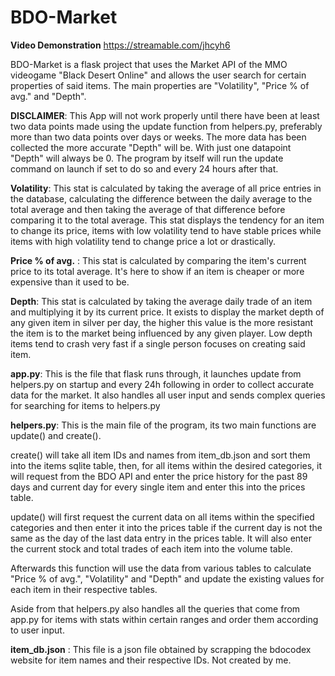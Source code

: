 # BDO-Market
**Video Demonstration**
https://streamable.com/jhcyh6

BDO-Market is a flask project that uses the Market API of the MMO videogame "Black Desert Online" and allows the user search for certain properties of said items. The main properties are "Volatility", "Price % of avg." and "Depth".

**DISCLAIMER**: This App will not work properly until there have been at least two data points made using the update function from helpers.py, preferably more than two data points over days or weeks. The more data has been collected the more accurate "Depth" will be. With just one datapoint "Depth" will always be 0. The program by itself will run the update command on launch if set to do so and every 24 hours after that. 

**Volatility**: This stat is calculated by taking the average of all price entries in the database, calculating the difference between the daily average to the total average and then taking the average of that difference before comparing it to the total average. This stat displays the tendency for an item to change its price, items with low volatility tend to have stable prices while items with high volatility tend to change price a lot or drastically.

**Price % of avg.** : This stat is calculated by comparing the item's current price to its total average. It's here to show if an item is cheaper or more expensive than it used to be.

**Depth**: This stat is calculated by taking the average daily trade of an item and multiplying it by its current price. It exists to display the market depth of any given item in silver per day, the higher this value is the more resistant the item is to the market being influenced by any given player. Low depth items tend to crash very fast if a single person focuses on creating said item.

**app.py**: This is the file that flask runs through, it launches update from helpers.py on startup and every 24h following in order to collect accurate data for the market. It also handles all user input and sends complex queries for searching for items to helpers.py

**helpers.py**: This is the main file of the program, its two main functions are update() and create().

create() will take all item IDs and names from item_db.json and sort them into the items sqlite table, then, for all items within the desired categories, it will request from the BDO API and enter the price history for the past 89 days and current day for every single item and enter this into the prices table.

update() will first request the current data on all items within the specified categories and then enter it into the prices table if the current day is not the same as the day of the last data entry in the prices table. It will also enter the current stock and total trades of each item into the volume table.

Afterwards this function will use the data from various tables to calculate "Price % of avg.", "Volatility" and "Depth" and update the existing values for each item in their respective tables.

Aside from that helpers.py also handles all the queries that come from app.py for items with stats within certain ranges and order them according to user input.

**item_db.json** : This file is a json file obtained by scrapping the bdocodex website for item names and their respective IDs. Not created by me.






